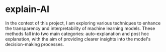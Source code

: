 # explain-AI
In the context of this project, I am exploring various techniques to enhance the transparency and interpretability of machine learning models. These methods fall into two main categories: auto-explanation and post hoc explanation, with the aim of providing clearer insights into the model's decision-making processes.

